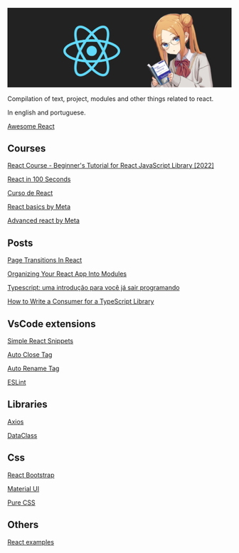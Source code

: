 ![banner](https://raw.githubusercontent.com/teixeirazeus/React-handbook/main/readme_assets/banner.png)

Compilation of text, project, modules and other things related to react. 

In english and portuguese.

[Awesome React](https://github.com/enaqx/awesome-react)

## Courses
[React Course - Beginner's Tutorial for React JavaScript Library [2022]](https://youtu.be/bMknfKXIFA8)

[React in 100 Seconds](https://youtu.be/Tn6-PIqc4UM)

[Curso de React](https://www.youtube.com/playlist?list=PLnDvRpP8BneyVA0SZ2okm-QBojomniQVO)

[React basics by Meta](https://www.coursera.org/learn/react-basics)

[Advanced react by Meta](https://www.coursera.org/learn/advanced-react)

## Posts

[Page Transitions In React](https://dev.to/joserfelix/page-transitions-in-react-1c8g)

[Organizing Your React App Into Modules](https://dev.to/jack/organizing-your-react-app-into-modules-d6n)

[Typescript: uma introdução para você já sair programando](https://blog.geekhunter.com.br/introducao-a-typescript/)

[How to Write a Consumer for a TypeScript Library](https://www.tsmean.com/articles/how-to-write-a-typescript-library/local-consumer/)


## VsCode extensions

[Simple React Snippets](https://marketplace.visualstudio.com/items?itemName=burkeholland.simple-react-snippets)

[Auto Close Tag](https://marketplace.visualstudio.com/items?itemName=formulahendry.auto-close-tag)

[Auto Rename Tag](https://marketplace.visualstudio.com/items?itemName=formulahendry.auto-rename-tag)

[ESLint](https://marketplace.visualstudio.com/items?itemName=dbaeumer.vscode-eslint)

## Libraries

[Axios](https://axios-http.com/)

[DataClass](https://www.npmjs.com/package/dataclass)


## Css

[React Bootstrap](https://react-bootstrap.github.io/)

[Material UI](https://material-ui.com/)

[Pure CSS](https://purecss.io/)


## Others 

[React examples](https://reactjsexample.com/)
